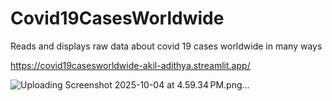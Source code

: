 # Covid19CasesWorldwide
Reads and displays raw data about covid 19 cases worldwide in many ways

https://covid19casesworldwide-akil-adithya.streamlit.app/

![Uploading Screenshot 2025-10-04 at 4.59.34 PM.png…]()
